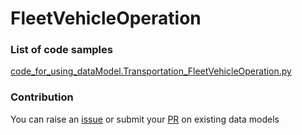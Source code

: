 # FleetVehicleOperation

### List of code samples 

<!-- 50-List of code -->

<!-- [code entry](link) -->
[code_for_using_dataModel.Transportation_FleetVehicleOperation.py](https://github.com/smart-data-models/dataModel.Transportation/blob/master/FleetVehicleOperation/code/code_for_using_dataModel.Transportation_FleetVehicleOperation.py)


<!-- /50-List of code -->

### Contribution
You can raise an [issue](https://github.com/smart-data-models/dataModel.Transportation/issues) or submit your [PR](https://github.com/smart-data-models/dataModel.Transportation/pulls) on existing data models
